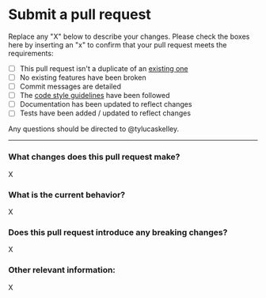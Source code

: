 # Submit a pull request

Replace any "X" below to describe your changes. Please check the boxes here by
inserting an "x" to confirm that your pull request meets the requirements:

- [ ] This pull request isn't a duplicate of an [existing one][1]
- [ ] No existing features have been broken
- [ ] Commit messages are detailed
- [ ] The [code style guidelines][2] have been followed
- [ ] Documentation has been updated to reflect changes
- [ ] Tests have been added / updated to reflect changes

Any questions should be directed to @tylucaskelley.

---

### What changes does this pull request make?

X

### What is the current behavior?

X

### Does this pull request introduce any breaking changes?

X

### Other relevant information:

X

[1]: https://github.com/tylucaskelley/github-templates/pulls
[2]: https://github.com/tylucaskelley/github-templates/blob/master/.github/CONTRIBUTING.md#code-style
